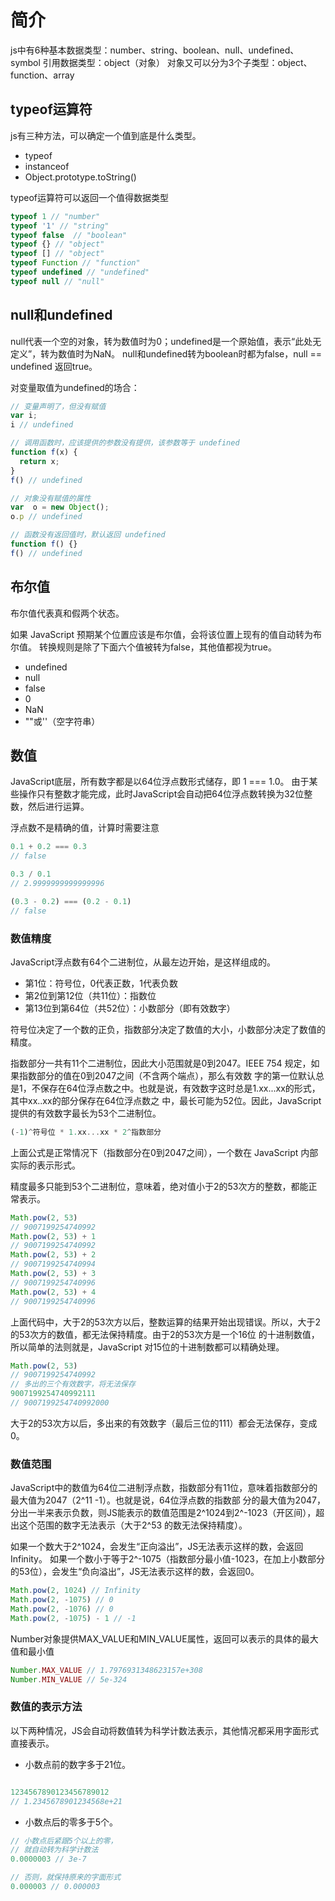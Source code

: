 # 简介
js中有6种基本数据类型：number、string、boolean、null、undefined、symbol
引用数据类型：object（对象）
对象又可以分为3个子类型：object、function、array

## typeof运算符
js有三种方法，可以确定一个值到底是什么类型。
* typeof
* instanceof
* Object.prototype.toString()

typeof运算符可以返回一个值得数据类型
```js
typeof 1 // "number"
typeof '1' // "string"
typeof false  // "boolean"
typeof {} // "object"
typeof [] // "object"
typeof Function // "function"
typeof undefined // "undefined"
typeof null // "null"
```

## null和undefined
null代表一个空的对象，转为数值时为0；undefined是一个原始值，表示“此处无定义”，转为数值时为NaN。
null和undefined转为boolean时都为false，null == undefined 返回true。

对变量取值为undefined的场合：
```js
// 变量声明了，但没有赋值
var i;
i // undefined

// 调用函数时，应该提供的参数没有提供，该参数等于 undefined
function f(x) {
  return x;
}
f() // undefined

// 对象没有赋值的属性
var  o = new Object();
o.p // undefined

// 函数没有返回值时，默认返回 undefined
function f() {}
f() // undefined
```

## 布尔值
布尔值代表真和假两个状态。

如果 JavaScript 预期某个位置应该是布尔值，会将该位置上现有的值自动转为布尔值。
转换规则是除了下面六个值被转为false，其他值都视为true。
* undefined
* null
* false
* 0
* NaN
* ""或''（空字符串）

## 数值
JavaScript底层，所有数字都是以64位浮点数形式储存，即 1 === 1.0。
由于某些操作只有整数才能完成，此时JavaScript会自动把64位浮点数转换为32位整数，然后进行运算。

浮点数不是精确的值，计算时需要注意
```js
0.1 + 0.2 === 0.3
// false

0.3 / 0.1
// 2.9999999999999996

(0.3 - 0.2) === (0.2 - 0.1)
// false
```

### 数值精度
JavaScript浮点数有64个二进制位，从最左边开始，是这样组成的。
* 第1位：符号位，0代表正数，1代表负数
* 第2位到第12位（共11位）：指数位
* 第13位到第64位（共52位）：小数部分（即有效数字）

符号位决定了一个数的正负，指数部分决定了数值的大小，小数部分决定了数值的精度。

指数部分一共有11个二进制位，因此大小范围就是0到2047。IEEE 754 规定，如果指数部分的值在0到2047之间（不含两个端点），那么有效数
字的第一位默认总是1，不保存在64位浮点数之中。也就是说，有效数字这时总是1.xx...xx的形式，其中xx..xx的部分保存在64位浮点数之
中，最长可能为52位。因此，JavaScript 提供的有效数字最长为53个二进制位。
```js
(-1)^符号位 * 1.xx...xx * 2^指数部分
```
上面公式是正常情况下（指数部分在0到2047之间），一个数在 JavaScript 内部实际的表示形式。

精度最多只能到53个二进制位，意味着，绝对值小于2的53次方的整数，都能正常表示。

```js
Math.pow(2, 53)
// 9007199254740992
Math.pow(2, 53) + 1
// 9007199254740992
Math.pow(2, 53) + 2
// 9007199254740994
Math.pow(2, 53) + 3
// 9007199254740996
Math.pow(2, 53) + 4
// 9007199254740996
```

上面代码中，大于2的53次方以后，整数运算的结果开始出现错误。所以，大于2的53次方的数值，都无法保持精度。由于2的53次方是一个16位
的十进制数值，所以简单的法则就是，JavaScript 对15位的十进制数都可以精确处理。

```js
Math.pow(2, 53)
// 9007199254740992
// 多出的三个有效数字，将无法保存
9007199254740992111
// 9007199254740992000
```

大于2的53次方以后，多出来的有效数字（最后三位的111）都会无法保存，变成0。

### 数值范围
JavaScript中的数值为64位二进制浮点数，指数部分有11位，意味着指数部分的最大值为2047（2^11 -1）。也就是说，64位浮点数的指数部
分的最大值为2047，分出一半来表示负数，则JS能表示的数值范围是2^1024到2^-1023（开区间），超出这个范围的数字无法表示（大于2^53
的数无法保持精度）。

如果一个数大于2^1024，会发生“正向溢出”，JS无法表示这样的数，会返回Infinity。
如果一个数小于等于2^-1075（指数部分最小值-1023，在加上小数部分的53位），会发生“负向溢出”，JS无法表示这样的数，会返回0。
```js
Math.pow(2, 1024) // Infinity
Math.pow(2, -1075) // 0
Math.pow(2, -1076) // 0
Math.pow(2, -1075) - 1 // -1
```

Number对象提供MAX_VALUE和MIN_VALUE属性，返回可以表示的具体的最大值和最小值
```js
Number.MAX_VALUE // 1.7976931348623157e+308
Number.MIN_VALUE // 5e-324
```

### 数值的表示方法
以下两种情况，JS会自动将数值转为科学计数法表示，其他情况都采用字面形式直接表示。
* 小数点前的数字多于21位。
```js

1234567890123456789012
// 1.2345678901234568e+21
```

* 小数点后的零多于5个。
```js
// 小数点后紧跟5个以上的零，
// 就自动转为科学计数法
0.0000003 // 3e-7

// 否则，就保持原来的字面形式
0.000003 // 0.000003
```

